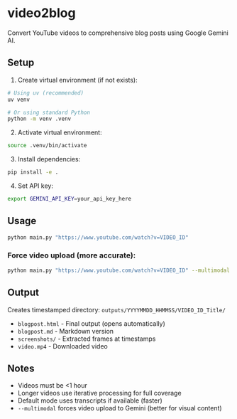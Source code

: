 # video2blog

Convert YouTube videos to comprehensive blog posts using Google Gemini AI.

## Setup

1. Create virtual environment (if not exists):
```bash
# Using uv (recommended)
uv venv

# Or using standard Python
python -m venv .venv
```

2. Activate virtual environment:
```bash
source .venv/bin/activate
```

3. Install dependencies:
```bash
pip install -e .
```

4. Set API key:
```bash
export GEMINI_API_KEY=your_api_key_here
```

## Usage

```bash
python main.py "https://www.youtube.com/watch?v=VIDEO_ID"
```

### Force video upload (more accurate):
```bash
python main.py "https://www.youtube.com/watch?v=VIDEO_ID" --multimodal
```

## Output

Creates timestamped directory: `outputs/YYYYMMDD_HHMMSS/VIDEO_ID_Title/`
- `blogpost.html` - Final output (opens automatically)
- `blogpost.md` - Markdown version
- `screenshots/` - Extracted frames at timestamps
- `video.mp4` - Downloaded video

## Notes

- Videos must be <1 hour
- Longer videos use iterative processing for full coverage
- Default mode uses transcripts if available (faster)
- `--multimodal` forces video upload to Gemini (better for visual content)